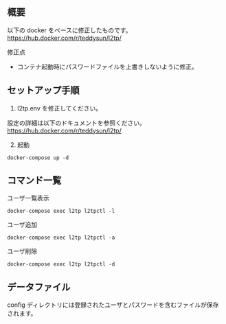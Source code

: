 ## 概要

以下の docker をベースに修正したものです。  
https://hub.docker.com/r/teddysun/l2tp/

修正点
* コンテナ起動時にパスワードファイルを上書きしないように修正。

## セットアップ手順

1. l2tp.env を修正してください。

設定の詳細は以下のドキュメントを参照ください。  
https://hub.docker.com/r/teddysun/l2tp/

2. 起動

```
docker-compose up -d
```

## コマンド一覧

ユーザ一覧表示

```
docker-compose exec l2tp l2tpctl -l
```

ユーザ追加

```
docker-compose exec l2tp l2tpctl -a
```

ユーザ削除

```
docker-compose exec l2tp l2tpctl -d
```

## データファイル

config ディレクトリには登録されたユーザとパスワードを含むファイルが保存されます。
